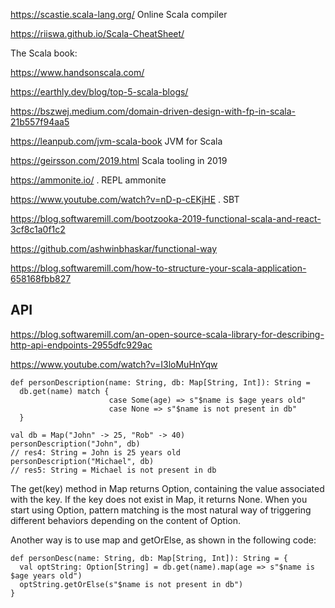 https://scastie.scala-lang.org/ Online Scala compiler

<https://riiswa.github.io/Scala-CheatSheet/>


The Scala book:

https://www.handsonscala.com/

<https://earthly.dev/blog/top-5-scala-blogs/>

https://bszwej.medium.com/domain-driven-design-with-fp-in-scala-21b557f94aa5

<https://leanpub.com/jvm-scala-book> JVM for Scala

<https://geirsson.com/2019.html> Scala tooling in 2019

<https://ammonite.io/> .   REPL ammonite

<https://www.youtube.com/watch?v=nD-p-cEKjHE> . SBT

<https://blog.softwaremill.com/bootzooka-2019-functional-scala-and-react-3cf8c1a0f1c2>

<https://github.com/ashwinbhaskar/functional-way>

<https://blog.softwaremill.com/how-to-structure-your-scala-application-658168fbb827>

## API 

<https://blog.softwaremill.com/an-open-source-scala-library-for-describing-http-api-endpoints-2955dfc929ac>

<https://www.youtube.com/watch?v=I3loMuHnYqw>


```
def personDescription(name: String, db: Map[String, Int]): String =
  db.get(name) match {
                      case Some(age) => s"$name is $age years old"
                      case None => s"$name is not present in db"
  }

val db = Map("John" -> 25, "Rob" -> 40)
personDescription("John", db)
// res4: String = John is 25 years old
personDescription("Michael", db)
// res5: String = Michael is not present in db

```

The get(key) method in Map returns Option, containing the value associated with the key. If the key does not exist in Map, it returns None. When you start using Option, pattern matching is the most natural way of triggering different behaviors depending on the content of Option.

Another way is to use map and getOrElse, as shown in the following code:

```
def personDesc(name: String, db: Map[String, Int]): String = {
  val optString: Option[String] = db.get(name).map(age => s"$name is  $age years old")
  optString.getOrElse(s"$name is not present in db")
}
```
